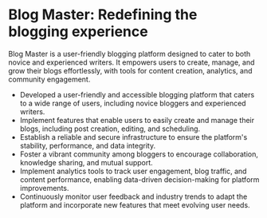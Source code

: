 # Blog Master: Redefining the blogging experience

Blog Master is a user-friendly blogging platform designed to cater to both novice and experienced writers. It empowers users to create, manage, and grow their blogs effortlessly, with tools for content creation, analytics, and community engagement.

- Developed a user-friendly and accessible blogging platform that caters to a wide range of users, including novice bloggers and experienced writers.
- Implement features that enable users to easily create and manage their blogs, including post creation, editing, and scheduling.
- Establish a reliable and secure infrastructure to ensure the platform's stability, performance, and data integrity.
- Foster a vibrant community among bloggers to encourage collaboration, knowledge sharing, and mutual support.
- Implement analytics tools to track user engagement, blog traffic, and content performance, enabling data-driven decision-making for platform improvements.
- Continuously monitor user feedback and industry trends to adapt the platform and incorporate new features that meet evolving user needs.
